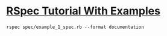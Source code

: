 
# [RSpec Tutorial With Examples](https://www.rubyguides.com/2018/07/rspec-tutorial/)
```
rspec spec/example_1_spec.rb --format documentation


```

